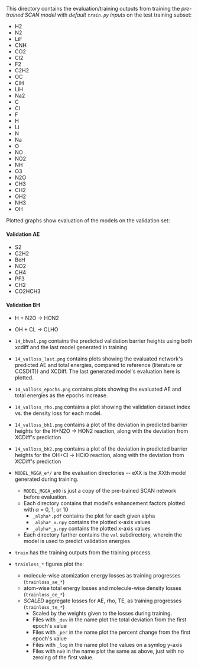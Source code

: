 This directory contains the evaluation/training outputs from training the *pre-trained SCAN model* with *default `train.py` inputs* on the test training subset:
- H2
- N2
- LiF
- CNH
- CO2
- Cl2
- F2
- C2H2
- OC
- ClH
- LiH
- Na2
- C
- Cl
- F
- H
- Li
- N
- Na
- O
- NO
- NO2
- NH
- O3
- N2O
- CH3
- CH2
- OH2
- NH3
- OH

Plotted graphs show evaluation of the models on the validation set:
#### Validation AE
- S2
- C2H2
- BeH
- NO2
- CH4
- PF3
- CH2
- CO2HCH3
#### Validation BH
- H + N2O -> HON2
- OH + CL -> CLHO

- `14_bhval.png` contains the predicted validation barrier heights using both xcdiff and the last model generated in training
- `14_valloss_last.png` contains plots showing the evaluated network's predicted AE and total energies, compared to reference (literature or CCSD(T)) and XCDiff. The last generated model's evaluation here is plotted.
- `14_valloss_epochs.png` contains plots showing the evaluated AE and total energies as the epochs increase.
- `14_valloss_rho.png` contains a plot showing the validation dataset index vs. the density loss for each model.
- `14_valloss_bh1.png` contains a plot of the deviation in predicted barrier heights for the H+N2O -> HON2 reaction, along with the deviation from XCDiff's prediction
- `14_valloss_bh2.png` contains a plot of the deviation in predicted barrier heights for the OH+Cl -> HClO reaction, along with the deviation from XCDiff's prediction
- `MODEL_MGGA_e*/` are the evaluation directories -- eXX is the XXth model generated during training.
    - `MODEL_MGGA_e00` is just a copy of the pre-trained SCAN network before evaluation.
    - Each directory contains that model's enhancement factors plotted with $\alpha$ = 0, 1, or 10
        - `_alpha*.pdf` contains the plot for each given alpha
        - `_alpha*_x.npy` contains the plotted x-axis values
        - `_alpha*_y.npy` contains the plotted x-axis values
    - Each directory further contains the `val` subdirectory, wherein the model is used to predict validation energies
- `train` has the training outputs from the training process.
- `trainloss_*` figures plot the:
    - molecule-wise atomization energy losses as training progresses (`trainloss_ae_*`)
    - atom-wise total energy losses and molecule-wise density losses (`trainloss_ee_*`)
    - *SCALED* aggregate losses for AE, rho, TE, as training progresses (`trainloss_te_*`)
        - Scaled by the weights given to the losses during training.
        - Files with `_dev` in the name plot the total deviation from the first epoch's value
        - Files with `_per` in the name plot the percent change from the first epoch's value
        - Files with `_log` in the name plot the values on a symlog y-axis
        - Files with `no0` in the name plot the same as above, just with no zeroing of the first value.